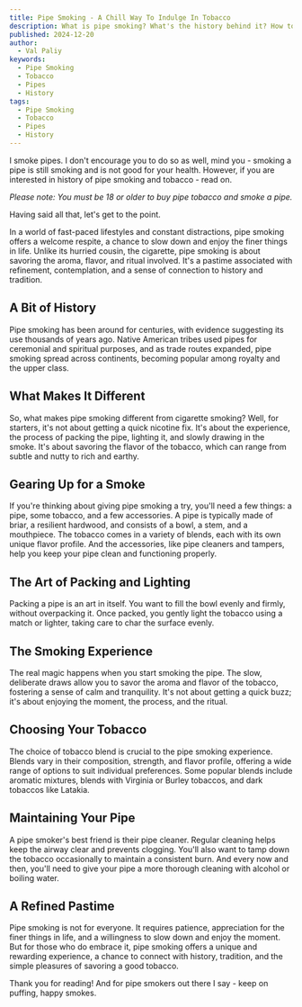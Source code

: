 ```yaml
---
title: Pipe Smoking - A Chill Way To Indulge In Tobacco
description: What is pipe smoking? What's the history behind it? How to chose tobacco and pack your smoking pipe? Why and how do so many people indulge in smoking a pipe?
published: 2024-12-20
author:
  - Val Paliy
keywords:
  - Pipe Smoking
  - Tobacco
  - Pipes
  - History
tags:
  - Pipe Smoking
  - Tobacco
  - Pipes
  - History
---
```


I smoke pipes. I don't encourage you to do so as well, mind you - smoking a pipe is still smoking and is not good for your health. However, if you are interested in history of pipe smoking and tobacco - read on.

_Please note: You must be 18 or older to buy pipe tobacco and smoke a pipe._

Having said all that, let's get to the point.

In a world of fast-paced lifestyles and constant distractions, pipe smoking offers a welcome respite, a chance to slow down and enjoy the finer things in life. Unlike its hurried cousin, the cigarette, pipe smoking is about savoring the aroma, flavor, and ritual involved. It's a pastime associated with refinement, contemplation, and a sense of connection to history and tradition.

## A Bit of History

Pipe smoking has been around for centuries, with evidence suggesting its use thousands of years ago. Native American tribes used pipes for ceremonial and spiritual purposes, and as trade routes expanded, pipe smoking spread across continents, becoming popular among royalty and the upper class.

## What Makes It Different

So, what makes pipe smoking different from cigarette smoking? Well, for starters, it's not about getting a quick nicotine fix. It's about the experience, the process of packing the pipe, lighting it, and slowly drawing in the smoke. It's about savoring the flavor of the tobacco, which can range from subtle and nutty to rich and earthy.

## Gearing Up for a Smoke

If you're thinking about giving pipe smoking a try, you'll need a few things: a pipe, some tobacco, and a few accessories. A pipe is typically made of briar, a resilient hardwood, and consists of a bowl, a stem, and a mouthpiece. The tobacco comes in a variety of blends, each with its own unique flavor profile. And the accessories, like pipe cleaners and tampers, help you keep your pipe clean and functioning properly.

## The Art of Packing and Lighting

Packing a pipe is an art in itself. You want to fill the bowl evenly and firmly, without overpacking it. Once packed, you gently light the tobacco using a match or lighter, taking care to char the surface evenly.

## The Smoking Experience

The real magic happens when you start smoking the pipe. The slow, deliberate draws allow you to savor the aroma and flavor of the tobacco, fostering a sense of calm and tranquility. It's not about getting a quick buzz; it's about enjoying the moment, the process, and the ritual.

## Choosing Your Tobacco

The choice of tobacco blend is crucial to the pipe smoking experience. Blends vary in their composition, strength, and flavor profile, offering a wide range of options to suit individual preferences. Some popular blends include aromatic mixtures, blends with Virginia or Burley tobaccos, and dark tobaccos like Latakia.

## Maintaining Your Pipe

A pipe smoker's best friend is their pipe cleaner. Regular cleaning helps keep the airway clear and prevents clogging. You'll also want to tamp down the tobacco occasionally to maintain a consistent burn. And every now and then, you'll need to give your pipe a more thorough cleaning with alcohol or boiling water.

## A Refined Pastime

Pipe smoking is not for everyone. It requires patience, appreciation for the finer things in life, and a willingness to slow down and enjoy the moment. But for those who do embrace it, pipe smoking offers a unique and rewarding experience, a chance to connect with history, tradition, and the simple pleasures of savoring a good tobacco.

Thank you for reading! And for pipe smokers out there I say - keep on puffing, happy smokes.
